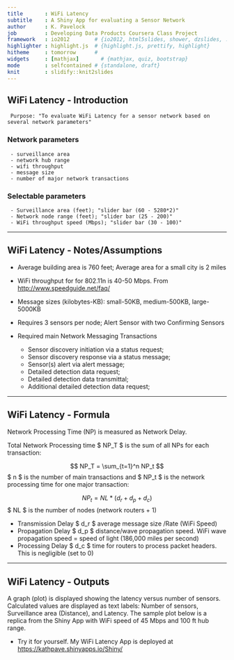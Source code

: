 ```yaml
---
title       : WiFi Latency
subtitle    : A Shiny App for evaluating a Sensor Network
author      : K. Pavelock
job         : Developing Data Products Coursera Class Project
framework   : io2012        # {io2012, html5slides, shower, dzslides, ...}
highlighter : highlight.js  # {highlight.js, prettify, highlight}
hitheme     : tomorrow      # 
widgets     : [mathjax]       # {mathjax, quiz, bootstrap}
mode        : selfcontained # {standalone, draft}
knit        : slidify::knit2slides
---
```


## WiFi Latency - Introduction

     Purpose: "To evaluate WiFi Latency for a sensor network based on several network parameters"  


### Network parameters
     - surveillance area
     - network hub range
     - wifi throughput
     - message size
     - number of major network transactions


### Selectable parameters       
     - Surveillance area (feet); "slider bar (60 - 5280*2)"       
     - Network node range (feet); "slider bar (25 - 200)"
     - WiFi throughput speed (Mbps); "slider bar (30 - 100)"

--- 

## WiFi Latency - Notes/Assumptions

- Average building area is 760 feet; Average area for a small city is 2 miles
- WiFi throughput for for 802.11n is 40-50 Mbps. From http://www.speedguide.net/faq/
- Message sizes (kilobytes-KB): small-50KB, medium-500KB, large-5000KB
- Requires 3 sensors per node; Alert Sensor with two Confirming Sensors
- Required main Network Messaging Transactions

     - Sensor discovery initiation via a status request;
     - Sensor discovery response via a status message;
     - Sensor(s) alert via alert message;
     - Detailed detection data request;
     - Detailed detection data transmittal;
     - Additional detailed detection data request;

---

## WiFi Latency - Formula

Network Processing Time (NP) is measured as Network Delay. 

Total Network Processing time $ NP_T $ is the sum of all NPs for each transaction:

$$ NP_T = \sum_{t=1}^n NP_t $$
$ n $ is the number of main transactions and $ NP_t $ is the network processing time for one major transaction:

$$ NP_t = NL * \left( d_r + d_p + d_c \right) $$
$ NL $ is the number of nodes (network routers + 1)
- Transmission Delay $ d_r $ average message size /Rate (WiFi Speed)
- Propagation Delay $ d_p $ distance/wave propagation speed. WiFi wave propagation speed = speed of light (186,000 miles per second)
- Processing Delay $ d_c $  time for routers to process packet headers.  This is negligible (set to 0)

---

## WiFi Latency - Outputs

A graph (plot) is displayed showing the latency versus number of sensors.  Calculated values are displayed as text labels:  Number of sensors, Surveillance area (Distance), and Latency.  The sample plot below is a replica from the Shiny App with WiFi speed of 45 Mbps and 100 ft hub range.
- Try it for yourself.  My WiFi Latency App is deployed at https://kathpave.shinyapps.io/Shiny/

